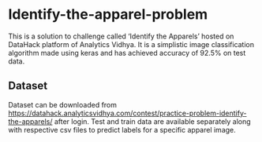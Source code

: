 # Identify-the-apparel-problem
This is a solution to challenge called ‘Identify the Apparels’  hosted on DataHack platform of Analytics Vidhya.  It is a simplistic image classification algorithm made using keras and has achieved accuracy of 92.5% on test data.

## Dataset
Dataset can be downloaded from https://datahack.analyticsvidhya.com/contest/practice-problem-identify-the-apparels/ after login. Test and train data are available separately along with respective csv files to predict labels for a specific apparel image.  

